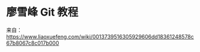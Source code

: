 # 廖雪峰 Git 教程

来自：<https://www.liaoxuefeng.com/wiki/0013739516305929606dd18361248578c67b8067c8c017b000>
